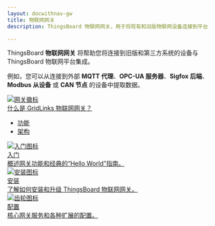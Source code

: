 ```yaml
---
layout: docwithnav-gw
title: 物联网网关
description: ThingsBoard 物联网网关，用于将现有和旧版物联网设备连接到平台

---
```


ThingsBoard **物联网网关** 将帮助您将连接到旧版和第三方系统的设备与 ThingsBoard 物联网平台集成。

例如，您可以从连接到外部 **MQTT 代理**、**OPC-UA 服务器**、**Sigfox 后端**、**Modbus 从设备** 或 **CAN 节点** 的设备中提取数据。

<div class="doc-features row mt-4">
    <div class="col-12 col-sm-6 col-lg col-xxl-6 col-4xl mb-4">
        <a class="feature-card" href="/docs/iot-gateway/what-is-iot-gateway/">
            <img class="feature-logo" src="/images/feature-logo/gateway-logo.svg" alt="网关徽标">
            <div class="feature-title">什么是 GridLinks 物联网网关？</div>
            <div class="feature-text">
                <ul>
                    <li>功能</li>
                    <li>架构</li>
                </ul>
            </div>
        </a>
    </div>
    <div class="col-12 col-sm-6 col-lg col-xxl-6 col-4xl mb-4">
        <a class="feature-card" href="/docs/iot-gateway/getting-started/">
            <img class="feature-logo" src="/images/feature-logo/getting-started.svg" alt="入门图标">
            <div class="feature-title">入门</div>
            <div class="feature-text">
                概述网关功能和经典的“Hello World”指南。
            </div>
        </a>
    </div>
    <div class="col-12 col-sm-6 col-lg col-xxl-6 col-4xl mb-4">
        <a class="feature-card" href="/docs/iot-gateway/installation/">
            <img class="feature-logo" src="/images/feature-logo/install.svg" alt="安装图标">
            <div class="feature-title">安装</div>
            <div class="feature-text">
                了解如何安装和升级 ThingsBoard 物联网网关。
            </div>
        </a>
    </div>
    <div class="col-12 col-sm-6 col-lg col-xxl-6 col-4xl mb-4">
        <a class="feature-card" href="/docs/iot-gateway/configuration/">
            <img class="feature-logo" src="/images/feature-logo/configuration.svg" alt="齿轮图标">
            <div class="feature-title">配置</div>
            <div class="feature-text">
                核心网关服务和各种扩展的配置。
            </div>
        </a>
    </div>
</div>